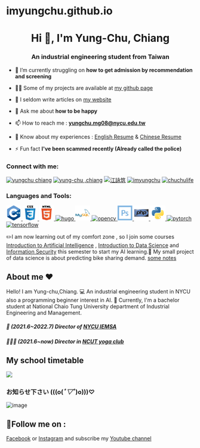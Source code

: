 # imyungchu.github.io
<h1 align="center">Hi 👋, I'm Yung-Chu, Chiang</h1>
<h3 align="center">An industrial engineering student from Taiwan</h3>

- 🌱 I’m currently struggling on **how to get admission by recommendation and screening**

- 👨‍💻 Some of my projects are available at [my github page](https://github.com/imyungchu?tab=repositories)

- 📝 I seldom write articles on [my website](https://imyungchu.github.io/)

- 💬 Ask me about **how to be happy**

- 📫 How to reach me : **yungchu.mg08@nycu.edu.tw**

- 📄 Know about my experiences :  [English Resume](https://drive.google.com/file/d/1wa9QD6iHnoGVBdq-oFPUpOmUbniOmA-N/view?usp=sharing) & [Chinese Resume](https://drive.google.com/file/d/1gtJ0tvcVW2PU6GGwVI82Ylmswy1W7g0j/view?usp=sharing)

- ⚡ Fun fact **I've been scammed recently (Already called the police)**
<h3 align="left">Connect with me:</h3>
<p align="left">
<a href="https://www.linkedin.com/in/yungchu-chiang-30b747195/" target="blank"><img align="center" src="https://raw.githubusercontent.com/rahuldkjain/github-profile-readme-generator/master/src/images/icons/Social/linked-in-alt.svg" alt="yungchu chiang" height="30" width="40" /></a>
<a href="https://www.kaggle.com/yungchuchiang" target="blank"><img align="center" src="https://raw.githubusercontent.com/rahuldkjain/github-profile-readme-generator/master/src/images/icons/Social/kaggle.svg" alt="yung-chu ,chiang" height="30" width="40" /></a>
<a href="https://www.facebook.com/yongzhuj/" target="blank"><img align="center" src="https://raw.githubusercontent.com/rahuldkjain/github-profile-readme-generator/master/src/images/icons/Social/facebook.svg" alt="江詠筑" height="30" width="40" /></a>
<a href="https://instagram.com/imyungchu" target="blank"><img align="center" src="https://raw.githubusercontent.com/rahuldkjain/github-profile-readme-generator/master/src/images/icons/Social/instagram.svg" alt="imyungchu" height="30" width="40" /></a>
<a href="https://www.youtube.com/channel/UCFhsHnSLhKTZj_F4a2RGwVw" target="blank"><img align="center" src="https://raw.githubusercontent.com/rahuldkjain/github-profile-readme-generator/master/src/images/icons/Social/youtube.svg" alt="chuchulife" height="30" width="40" /></a>
</p>

<h3 align="left">Languages and Tools:</h3>
<p align="left"> <a href="https://www.w3schools.com/cpp/" target="_blank" rel="noreferrer"> <img src="https://raw.githubusercontent.com/devicons/devicon/master/icons/cplusplus/cplusplus-original.svg" alt="cplusplus" width="40" height="40"/> </a> <a href="https://www.w3schools.com/css/" target="_blank" rel="noreferrer"> <img src="https://raw.githubusercontent.com/devicons/devicon/master/icons/css3/css3-original-wordmark.svg" alt="css3" width="40" height="40"/> </a> <a href="https://www.w3.org/html/" target="_blank" rel="noreferrer"> <img src="https://raw.githubusercontent.com/devicons/devicon/master/icons/html5/html5-original-wordmark.svg" alt="html5" width="40" height="40"/> </a> <a href="https://gohugo.io/" target="_blank" rel="noreferrer"> <img src="https://api.iconify.design/logos-hugo.svg" alt="hugo" width="40" height="40"/> </a> <a href="https://www.mysql.com/" target="_blank" rel="noreferrer"> <img src="https://raw.githubusercontent.com/devicons/devicon/master/icons/mysql/mysql-original-wordmark.svg" alt="mysql" width="40" height="40"/> </a> <a href="https://opencv.org/" target="_blank" rel="noreferrer"> <img src="https://www.vectorlogo.zone/logos/opencv/opencv-icon.svg" alt="opencv" width="40" height="40"/> </a> <a href="https://www.photoshop.com/en" target="_blank" rel="noreferrer"> <img src="https://raw.githubusercontent.com/devicons/devicon/master/icons/photoshop/photoshop-line.svg" alt="photoshop" width="40" height="40"/> </a> <a href="https://www.php.net" target="_blank" rel="noreferrer"> <img src="https://raw.githubusercontent.com/devicons/devicon/master/icons/php/php-original.svg" alt="php" width="40" height="40"/> </a> <a href="https://www.python.org" target="_blank" rel="noreferrer"> <img src="https://raw.githubusercontent.com/devicons/devicon/master/icons/python/python-original.svg" alt="python" width="40" height="40"/> </a> <a href="https://pytorch.org/" target="_blank" rel="noreferrer"> <img src="https://www.vectorlogo.zone/logos/pytorch/pytorch-icon.svg" alt="pytorch" width="40" height="40"/> </a> <a href="https://www.tensorflow.org" target="_blank" rel="noreferrer"> <img src="https://www.vectorlogo.zone/logos/tensorflow/tensorflow-icon.svg" alt="tensorflow" width="40" height="40"/> </a> </p>

✏️I am now learning out of my comfort zone , 
so I join some courses [Introduction to Artificial Intelligence](https://timetable.nycu.edu.tw/?r=main/crsoutline&Acy=110&Sem=1&CrsNo=1071&lang=zh-tw)
 , [Introduction to Data Science](https://timetable.nycu.edu.tw/?r=main/crsoutline&Acy=110&Sem=1&CrsNo=5460&lang=zh-tw) and [Information Security](https://timetable.nycu.edu.tw/?r=main/crsoutline&Acy=110&Sem=1&CrsNo=5552&lang=zh-tw) this semester to start my AI learning.🏫
My small project of data science is about predicting bike sharing demand. [some notes](https://hackmd.io/8q99COY1SdC_av67J3BXKw)
## About me ❤️

Hello! I am Yung-chu,Chiang. 💻 An industrial engineering student in NYCU also a programming beginner interest in AI. 🤖️ 
Currently, I'm a bachelor student at National Chaio Tung University department of Industrial Engineering and Management. 

##### 👸 (2021.6~2022.7) Director of [NYCU IEMSA](https://www.facebook.com/IEMhome/)
##### 🧘🏻‍♀️ (2021.6~now) Director in [NCUT yoga club](https://www.facebook.com/交大瑜珈社-558704051322587/)


## My school timetable 
![](https://i.imgur.com/Fe8lBbg.png)

### お知らせ下さい (((o(*ﾟ▽ﾟ*)o)))♡

![image](https://img.onl/uwvTFw)

## 🔎Follow me on : 
 [Facebook](https://www.facebook.com/yongzhuj/) or [Instagram](https://www.instagram.com/imyungchu/) and subscribe my [Youtube channel](https://www.youtube.com/channel/UCFhsHnSLhKTZj_F4a2RGwVw)
